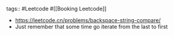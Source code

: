 tags:: #Leetcode #[[Booking Leetcode]]

- https://leetcode.cn/problems/backspace-string-compare/
- Just remember that some time go iterate from the last to first